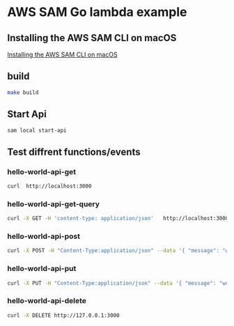 # AWS SAM Go lambda example

## Installing the AWS SAM CLI on macOS

[Installing the AWS SAM CLI on macOS](https://docs.aws.amazon.com/serverless-application-model/latest/developerguide/serverless-sam-cli-install-mac.html)

## build

```sh
make build
```

## Start Api

```sh
sam local start-api
```

## Test diffrent functions/events

### hello-world-api-get

```sh
curl  http://localhost:3000
```

### hello-world-api-get-query

```sh
curl -X GET -H 'content-type: application/json'   http://localhost:3000/query?name=foo
```

### hello-world-api-post

```sh
curl -X POST -H "Content-Type:application/json" --data '{ "message": "world" }' http://localhost:3000
```

### hello-world-api-put

```sh
curl -X PUT -H "Content-Type:application/json" --data '{ "message": "world" }' http://localhost:3000
```

### hello-world-api-delete

```sh
curl -X DELETE http://127.0.0.1:3000
```